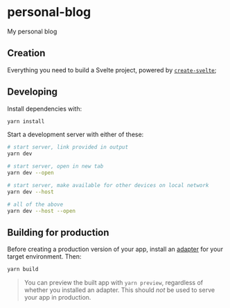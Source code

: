 # personal-blog

My personal blog

## Creation

Everything you need to build a Svelte project, powered by [`create-svelte`](https://github.com/sveltejs/kit/tree/master/packages/create-svelte);

## Developing

Install dependencies with:

```bash
yarn install
```

Start a development server with either of these:

```bash
# start server, link provided in output
yarn dev

# start server, open in new tab
yarn dev --open

# start server, make available for other devices on local network
yarn dev --host

# all of the above
yarn dev --host --open
```

## Building for production

Before creating a production version of your app, install an [adapter](https://kit.svelte.dev/docs#adapters) for your target environment. Then:

```bash
yarn build
```

> You can preview the built app with `yarn preview`, regardless of whether you installed an adapter. This should _not_ be used to serve your app in production.
